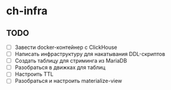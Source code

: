 # ch-infra

## TODO
- [ ] Завести docker-контейнер с ClickHouse
- [ ] Написать инфраструктуру для накатывания DDL-скриптов
- [ ] Создать таблицу для стриминга из MariaDB
- [ ] Разобраться в движках для таблиц
- [ ] Настроить TTL
- [ ] Разобраться и настроить materialize-view